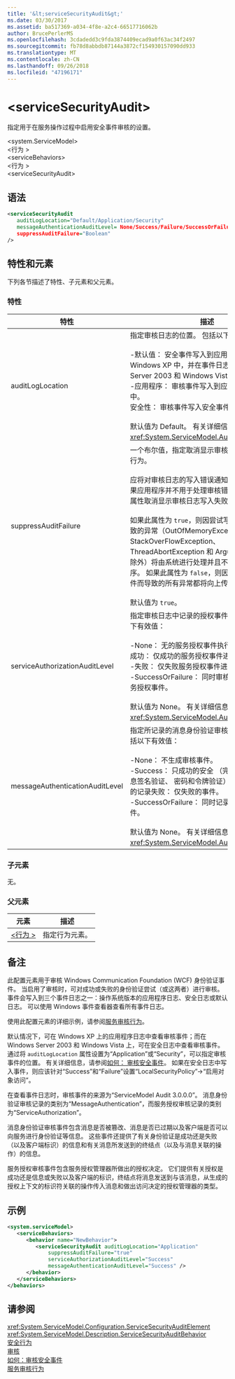 ```yaml
---
title: '&lt;serviceSecurityAudit&gt;'
ms.date: 03/30/2017
ms.assetid: ba517369-a034-4f8e-a2c4-66517716062b
author: BrucePerlerMS
ms.openlocfilehash: 3cdadedd3c9fda3874409ecad9a0f63ac34f2497
ms.sourcegitcommit: fb78d8abbdb87144a3872cf154930157090dd933
ms.translationtype: MT
ms.contentlocale: zh-CN
ms.lasthandoff: 09/26/2018
ms.locfileid: "47196171"
---
```

# <a name="ltservicesecurityauditgt"></a>&lt;serviceSecurityAudit&gt;
指定用于在服务操作过程中启用安全事件审核的设置。  
  
 \<system.ServiceModel>  
\<行为 >  
\<serviceBehaviors>  
\<行为 >  
\<serviceSecurityAudit>  
  
## <a name="syntax"></a>语法  
  
```xml  
<serviceSecurityAudit   
   auditLogLocation="Default/Application/Security"  
   messageAuthenticationAuditLevel= None/Success/Failure/SuccessOrFailure"   serviceAuthorizationAuditLevel="None/Success/Failure/SuccessOrFailure"  
   suppressAuditFailure="Boolean"  
/>  
```  
  
## <a name="attributes-and-elements"></a>特性和元素  
 下列各节描述了特性、子元素和父元素。  
  
### <a name="attributes"></a>特性  
  
|特性|描述|  
|---------------|-----------------|  
|auditLogLocation|指定审核日志的位置。 包括以下有效值：<br /><br /> -默认值： 安全事件写入到应用程序日志在 Windows XP 中，并在事件日志在 Windows Server 2003 和 Windows Vista 上。<br />-应用程序： 审核事件写入到应用程序事件日志中。<br />安全性： 审核事件写入安全事件日志。<br /><br /> 默认值为 Default。 有关详细信息，请参阅<xref:System.ServiceModel.AuditLogLocation>。|  
|suppressAuditFailure|一个布尔值，指定取消显示审核日志写入失败的行为。<br /><br /> 应将对审核日志的写入错误通知给应用程序。 如果应用程序并不用于处理审核错误，则应使用此属性取消显示审核日志写入失败。<br /><br /> 如果此属性为 `true`，则因尝试写入审核事件而导致的异常（OutOfMemoryException、StackOverFlowException、ThreadAbortException 和 ArgumentException 除外）将由系统进行处理并且不会传播到应用程序。 如果此属性为 `false`，则因尝试写入审核事件而导致的所有异常都将向上传递给应用程序。<br /><br /> 默认值为 `true`。|  
|serviceAuthorizationAuditLevel|指定审核日志中记录的授权事件的类型。 包括以下有效值：<br /><br /> -None： 无的服务授权事件执行审核。<br />成功： 仅成功的服务授权事件进行审核。<br />-失败： 仅失败服务授权事件进行审核。<br />-SuccessOrFailure： 同时审核成功和失败的服务授权事件。<br /><br /> 默认值为 None。 有关详细信息，请参阅<xref:System.ServiceModel.AuditLevel>。|  
|messageAuthenticationAuditLevel|指定所记录的消息身份验证审核事件的类型。 包括以下有效值：<br /><br /> -None： 不生成审核事件。<br />-Success： 只成功的安全 （完全验证，包括消息签名验证、 密码和令牌验证） 记录事件。<br />的记录失败： 仅失败的事件。<br />-SuccessOrFailure： 同时记录成功和失败事件。<br /><br /> 默认值为 None。 有关详细信息，请参阅<xref:System.ServiceModel.AuditLevel>。|  
  
### <a name="child-elements"></a>子元素  
 无。  
  
### <a name="parent-elements"></a>父元素  
  
|元素|描述|  
|-------------|-----------------|  
|[\<行为 >](../../../../../docs/framework/configure-apps/file-schema/wcf/behavior-of-endpointbehaviors.md)|指定行为元素。|  
  
## <a name="remarks"></a>备注  
 此配置元素用于审核 Windows Communication Foundation (WCF) 身份验证事件。 当启用了审核时，可对成功或失败的身份验证尝试（或这两者）进行审核。 事件会写入到三个事件日志之一：操作系统版本的应用程序日志、安全日志或默认日志。 可以使用 Windows 事件查看器查看所有事件日志。  
  
 使用此配置元素的详细示例，请参阅[服务审核行为](../../../../../docs/framework/wcf/samples/service-auditing-behavior.md)。  
  
 默认情况下，可在 Windows XP 上的应用程序日志中查看审核事件；而在 Windows Server 2003 和 Windows Vista 上，可在安全日志中查看审核事件。 通过将 `auditLogLocation` 属性设置为“Application”或“Security”，可以指定审核事件的位置。 有关详细信息，请参阅[如何： 审核安全事件](../../../../../docs/framework/wcf/feature-details/how-to-audit-wcf-security-events.md)。 如果在安全日志中写入事件，则应该针对“Success”和“Failure”设置“LocalSecurityPolicy”->“启用对象访问”。  
  
 在查看事件日志时，审核事件的来源为“ServiceModel Audit 3.0.0.0”。 消息身份验证审核记录的类别为“MessageAuthentication”，而服务授权审核记录的类别为“ServiceAuthorization”。  
  
 消息身份验证审核事件包含消息是否被篡改、消息是否已过期以及客户端是否可以向服务进行身份验证等信息。 这些事件还提供了有关身份验证是成功还是失败（以及客户端标识）的信息和有关消息所发送到的终结点（以及与消息关联的操作）的信息。  
  
 服务授权审核事件包含服务授权管理器所做出的授权决定。 它们提供有关授权是成功还是信息或失败以及客户端的标识，终结点将消息发送到与该消息，从生成的授权上下文的标识符关联的操作传入消息和做出访问决定的授权管理器的类型。  
  
## <a name="example"></a>示例  
  
```xml  
<system.serviceModel>  
   <serviceBehaviors>  
      <behavior name="NewBehavior">  
         <serviceSecurityAudit auditLogLocation="Application"   
             suppressAuditFailure="true"  
             serviceAuthorizationAuditLevel="Success"   
             messageAuthenticationAuditLevel="Success" />  
      </behavior>  
   </serviceBehaviors>  
</behaviors>  
```  
  
## <a name="see-also"></a>请参阅  
 <xref:System.ServiceModel.Configuration.ServiceSecurityAuditElement>  
 <xref:System.ServiceModel.Description.ServiceSecurityAuditBehavior>  
 [安全行为](../../../../../docs/framework/wcf/feature-details/security-behaviors-in-wcf.md)  
 [审核](../../../../../docs/framework/wcf/feature-details/auditing-security-events.md)  
 [如何：审核安全事件](../../../../../docs/framework/wcf/feature-details/how-to-audit-wcf-security-events.md)  
 [服务审核行为](../../../../../docs/framework/wcf/samples/service-auditing-behavior.md)
